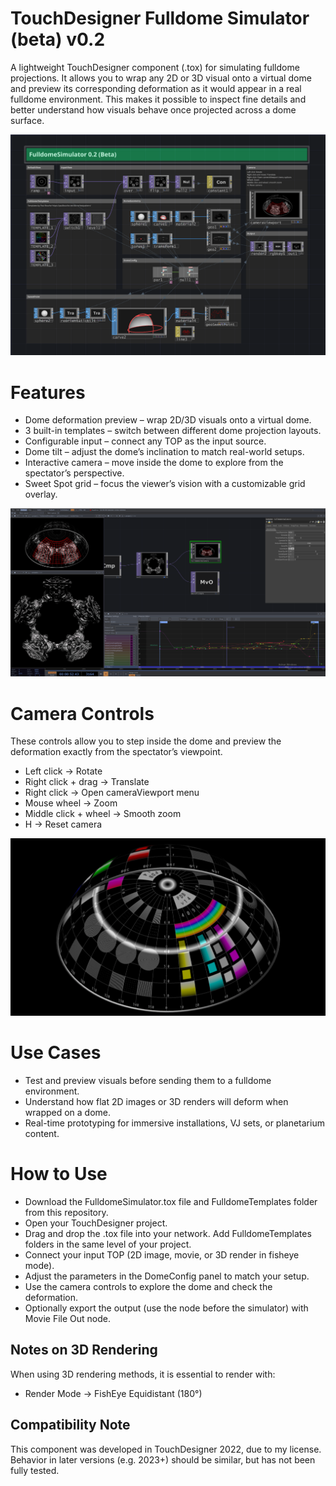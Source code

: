 # TouchDesigner Fulldome Simulator (beta) v0.2
A lightweight TouchDesigner component (.tox) for simulating fulldome projections.
It allows you to wrap any 2D or 3D visual onto a virtual dome and preview its corresponding deformation as it would appear in a real fulldome environment.
This makes it possible to inspect fine details and better understand how visuals behave once projected across a dome surface.

![FulldomeSimulator](Screenshots/1.png)


# Features

- Dome deformation preview – wrap 2D/3D visuals onto a virtual dome.
- 3 built-in templates – switch between different dome projection layouts.
- Configurable input – connect any TOP as the input source.
- Dome tilt – adjust the dome’s inclination to match real-world setups.
- Interactive camera – move inside the dome to explore from the spectator’s perspective.
- Sweet Spot grid – focus the viewer’s vision with a customizable grid overlay.


![FulldomeSimulator](Screenshots/2.png)


# Camera Controls

These controls allow you to step inside the dome and preview the deformation exactly from the spectator’s viewpoint.

- Left click → Rotate
- Right click + drag → Translate
- Right click → Open cameraViewport menu
- Mouse wheel → Zoom
- Middle click + wheel → Smooth zoom
- H → Reset camera

![FulldomeSimulator](Screenshots/3.png)


# Use Cases

- Test and preview visuals before sending them to a fulldome environment.
- Understand how flat 2D images or 3D renders will deform when wrapped on a dome.
- Real-time prototyping for immersive installations, VJ sets, or planetarium content.

# How to Use

- Download the FulldomeSimulator.tox file and FulldomeTemplates folder from this repository.
- Open your TouchDesigner project.
- Drag and drop the .tox file into your network. Add FulldomeTemplates folders in the same level of your project.
- Connect your input TOP (2D image, movie, or 3D render in fisheye mode).
- Adjust the parameters in the DomeConfig panel to match your setup.
- Use the camera controls to explore the dome and check the deformation.
- Optionally export the output (use the node before the simulator) with Movie File Out node.

## Notes on 3D Rendering

When using 3D rendering methods, it is essential to render with:

- Render Mode → FishEye Equidistant (180°)

## Compatibility Note

This component was developed in TouchDesigner 2022, due to my license.
Behavior in later versions (e.g. 2023+) should be similar, but has not been fully tested.